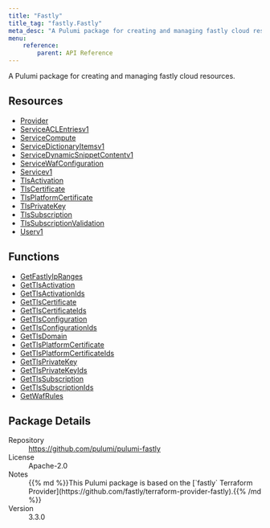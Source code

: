 ```yaml
---
title: "Fastly"
title_tag: "fastly.Fastly"
meta_desc: "A Pulumi package for creating and managing fastly cloud resources."
menu:
    reference:
        parent: API Reference
---
```


<!-- WARNING: this file was generated by Pulumi Docs Generator. -->
<!-- Do not edit by hand unless you're certain you know what you are doing! -->

A Pulumi package for creating and managing fastly cloud resources.

<h2 id="resources">Resources</h2>
<ul class="api">
    <li><a href="provider" title="Provider"><span class="symbol resource"></span>Provider</a></li>
    <li><a href="serviceaclentriesv1" title="ServiceACLEntriesv1"><span class="symbol resource"></span>ServiceACLEntriesv1</a></li>
    <li><a href="servicecompute" title="ServiceCompute"><span class="symbol resource"></span>ServiceCompute</a></li>
    <li><a href="servicedictionaryitemsv1" title="ServiceDictionaryItemsv1"><span class="symbol resource"></span>ServiceDictionaryItemsv1</a></li>
    <li><a href="servicedynamicsnippetcontentv1" title="ServiceDynamicSnippetContentv1"><span class="symbol resource"></span>ServiceDynamicSnippetContentv1</a></li>
    <li><a href="servicewafconfiguration" title="ServiceWafConfiguration"><span class="symbol resource"></span>ServiceWafConfiguration</a></li>
    <li><a href="servicev1" title="Servicev1"><span class="symbol resource"></span>Servicev1</a></li>
    <li><a href="tlsactivation" title="TlsActivation"><span class="symbol resource"></span>TlsActivation</a></li>
    <li><a href="tlscertificate" title="TlsCertificate"><span class="symbol resource"></span>TlsCertificate</a></li>
    <li><a href="tlsplatformcertificate" title="TlsPlatformCertificate"><span class="symbol resource"></span>TlsPlatformCertificate</a></li>
    <li><a href="tlsprivatekey" title="TlsPrivateKey"><span class="symbol resource"></span>TlsPrivateKey</a></li>
    <li><a href="tlssubscription" title="TlsSubscription"><span class="symbol resource"></span>TlsSubscription</a></li>
    <li><a href="tlssubscriptionvalidation" title="TlsSubscriptionValidation"><span class="symbol resource"></span>TlsSubscriptionValidation</a></li>
    <li><a href="userv1" title="Userv1"><span class="symbol resource"></span>Userv1</a></li>
</ul>

<h2 id="functions">Functions</h2>
<ul class="api">
    <li><a href="getfastlyipranges" title="GetFastlyIpRanges"><span class="symbol function"></span>GetFastlyIpRanges</a></li>
    <li><a href="gettlsactivation" title="GetTlsActivation"><span class="symbol function"></span>GetTlsActivation</a></li>
    <li><a href="gettlsactivationids" title="GetTlsActivationIds"><span class="symbol function"></span>GetTlsActivationIds</a></li>
    <li><a href="gettlscertificate" title="GetTlsCertificate"><span class="symbol function"></span>GetTlsCertificate</a></li>
    <li><a href="gettlscertificateids" title="GetTlsCertificateIds"><span class="symbol function"></span>GetTlsCertificateIds</a></li>
    <li><a href="gettlsconfiguration" title="GetTlsConfiguration"><span class="symbol function"></span>GetTlsConfiguration</a></li>
    <li><a href="gettlsconfigurationids" title="GetTlsConfigurationIds"><span class="symbol function"></span>GetTlsConfigurationIds</a></li>
    <li><a href="gettlsdomain" title="GetTlsDomain"><span class="symbol function"></span>GetTlsDomain</a></li>
    <li><a href="gettlsplatformcertificate" title="GetTlsPlatformCertificate"><span class="symbol function"></span>GetTlsPlatformCertificate</a></li>
    <li><a href="gettlsplatformcertificateids" title="GetTlsPlatformCertificateIds"><span class="symbol function"></span>GetTlsPlatformCertificateIds</a></li>
    <li><a href="gettlsprivatekey" title="GetTlsPrivateKey"><span class="symbol function"></span>GetTlsPrivateKey</a></li>
    <li><a href="gettlsprivatekeyids" title="GetTlsPrivateKeyIds"><span class="symbol function"></span>GetTlsPrivateKeyIds</a></li>
    <li><a href="gettlssubscription" title="GetTlsSubscription"><span class="symbol function"></span>GetTlsSubscription</a></li>
    <li><a href="gettlssubscriptionids" title="GetTlsSubscriptionIds"><span class="symbol function"></span>GetTlsSubscriptionIds</a></li>
    <li><a href="getwafrules" title="GetWafRules"><span class="symbol function"></span>GetWafRules</a></li>
</ul>

<h2 id="package-details">Package Details</h2>
<dl class="package-details">
	<dt>Repository</dt>
	<dd><a href="https://github.com/pulumi/pulumi-fastly">https://github.com/pulumi/pulumi-fastly</a></dd>
	<dt>License</dt>
	<dd>Apache-2.0</dd>
	<dt>Notes</dt>
	<dd>{{% md %}}This Pulumi package is based on the [`fastly` Terraform Provider](https://github.com/fastly/terraform-provider-fastly).{{% /md %}}</dd>
	<dt>Version</dt>
	<dd>3.3.0</dd>
</dl>

